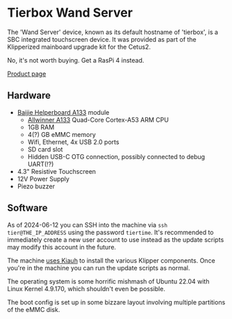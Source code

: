 # Tierbox Wand Server

The 'Wand Server' device, known as its default hostname of 'tierbox', is a SBC integrated touchscreen device. It was provided as part of the Klipperized mainboard upgrade kit for the Cetus2.

No, it's not worth buying. Get a RasPi 4 instead.

[Product page](https://www.cetus3d.com/product/cetus2-wand-controller/)

## Hardware

* [Baijie Helperboard A133](https://www.szbaijie.com/index/Goods/detail.html?language=en&goods_id=15) module
  * [Allwinner A133](https://linux-sunxi.org/A133) Quad-Core Cortex-A53 ARM CPU
  * 1GB RAM
  * 4(?) GB eMMC memory
  * Wifi, Ethernet, 4x USB 2.0 ports
  * SD card slot
  * Hidden USB-C OTG connection, possibly connected to debug UART(!?)
* 4.3" Resistive Touchscreen
* 12V Power Supply
* Piezo buzzer

## Software

As of 2024-06-12 you can SSH into the machine via `ssh tier@THE_IP_ADDRESS` using the password `tiertime`. It's recommended to immediately create a new user account to use instead as the update scripts may modify this account in the future.

The machine [uses Kiauh](https://github.com/dw-0/kiauh) to install the various Klipper components. Once you're in the machine you can run the update scripts as normal.

The operating system is some horrific mishmash of Ubuntu 22.04 with Linux Kernel 4.9.170, which shouldn't even be possible.

The boot config is set up in some bizzare layout involving multiple partitions of the eMMC disk.
